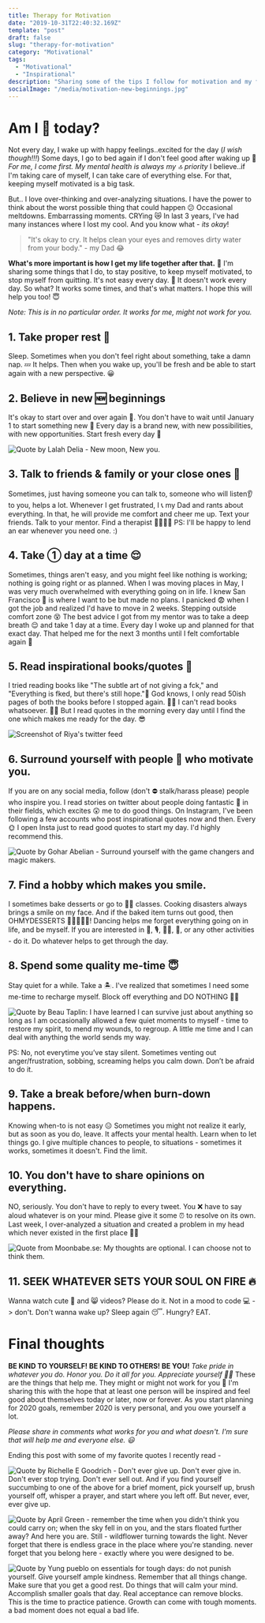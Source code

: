 ```yaml
---
title: Therapy for Motivation
date: "2019-10-31T22:40:32.169Z"
template: "post"
draft: false
slug: "therapy-for-motivation"
category: "Motivational"
tags:
  - "Motivational"
  - "Inspirational"
description: "Sharing some of the tips I follow for motivation and my favorite quotes"
socialImage: "/media/motivation-new-beginnings.jpg"
---
```


# Am I 🥳 today?
Not every day, I wake up with happy feelings..excited for the day (*I wish though!!!*) Some days, I go to bed again if I don't feel good after waking up 👀 *For me, I come first. My mental health is always my 🔝 priority* I believe..if I'm taking care of myself, I can take care of everything else. For that, keeping myself motivated is a big task.

But.. I love over-thinking and over-analyzing situations. I have the power to think about the worst possible thing that could happen 😕 Occasional meltdowns. Embarrassing moments. CRYing 😿 In last 3 years, I've had many instances where I lost my cool. And you know what - _its okay_!

> "It's okay to cry. It helps clean your eyes and removes dirty water from your body." - my Dad 😂

**What's more important is how I get my life together after that.** 🥳 I'm sharing some things that I do, to stay positive, to keep myself motivated, to stop myself from quitting. It's not easy every day. 🙂 It doesn't work every day. So what? It works some times, and that's what matters. I hope this will help you too! 😇

*Note: This is in no particular order. It works for me, might not work for you.*

## 1. Take proper rest 🛌
Sleep. Sometimes when you don't feel right about something, take a damn nap. 💤 It helps. Then when you wake up, you'll be fresh and be able to start again with a new perspective. 😀

## 2. Believe in new 🆕 beginnings
It's okay to start over and over again 🔁. You don't have to wait until January 1 to start something new 🤗 Every day is a brand new, with new possibilities, with new opportunities. Start fresh every day 🤠

![Quote by Lalah Delia - New moon, New you.](/media/motivation-new-beginnings.jpg)

## 3. Talk to friends & family or your close ones 🤝
Sometimes, just having someone you can talk to, someone who will listen👂 to you, helps a lot.  Whenever I get frustrated, I 📞 my Dad and rants about everything. In that, he will provide me comfort and cheer me up. Text your friends. Talk to your mentor. Find a therapist 👩‍⚕️👨‍⚕️
PS: I'll be happy to lend an ear whenever you need one. :)

## 4. Take ① day at a time 😌
Sometimes, things aren't easy, and you might feel like nothing is working; nothing is going right or as planned. When I was moving places in May, I was very much overwhelmed with everything going on in life. I knew San Francisco 🌉 is where I want to be but made no plans. I panicked 😨 when I got the job and realized I'd have to move in 2 weeks. Stepping outside comfort zone 😵 The best advice I got from my mentor was to take a deep breath 😌 and take 1 day at a time.  Every day I woke up and planned for that exact day. That helped me for the next 3 months until I felt comfortable again 💫

## 5. Read inspirational books/quotes 📖
I tried reading books like "The subtle art of not giving a fck," and "Everything is fked, but there's still hope."🤞 God knows, I only read 50ish pages of both the books before I stopped again. 🤦‍♀️ I can't read books whatsoever. 🤷‍♀️ But I read quotes in the morning every day until I find the one which makes me ready for the day. 😎

![Screenshot of Riya's twitter feed](/media/motivation-credit-self-confidence.png)

## 6. Surround yourself with people 👻 who motivate you.
If you are on any social media, follow (don't ⛔️ stalk/harass please) people who inspire you. I read stories on twitter about people doing fantastic 🤩 in their fields, which excites 😲 me to do good things. On Instagram, I've been following a few accounts who post inspirational quotes now and then. Every 🌞 I open Insta just to read good quotes to start my day. I'd highly recommend this.

![Quote by Gohar Abelian - Surround yourself with the game changers and magic makers.](/media/motivation-surrounding.jpg)

## 7. Find a hobby which makes you smile.
I sometimes bake desserts or go to 💃🏻 classes. Cooking disasters always brings a smile on my face. And if the baked item turns out good, then OHMYDESSERTS 🎂🥮🍰🧁🍥! Dancing helps me forget everything going on in life, and be myself. If you are interested in 🎨, 🎙, 🎹🎸, 🌳, or any other activities - do it. Do whatever helps to get through the day.

## 8. Spend some quality me-time 😇
Stay quiet for a while. Take a 🏝. I've realized that sometimes I need some me-time to recharge myself. Block off everything and DO NOTHING 🙅‍♀️

![Quote by Beau Taplin: I have learned I can survive just about anything so long as I am occasionally allowed a few quiet moments to myself - time to restore my spirit, to mend my wounds, to regroup. A little me time and I can deal with anything the world sends my way.](/media/motivation-quality-time.jpg)

PS: No, not everytime you’ve stay silent. Sometimes venting out anger/frustration, sobbing, screaming helps you calm down. Don’t be afraid to do it.

## 9. Take a break before/when burn-down happens.
Knowing when-to is not easy 😑 Sometimes you might not realize it early, but as soon as you do, leave. It affects your mental health. Learn when to let things go. I give multiple chances to people, to situations - sometimes it works, sometimes it doesn't. Find the limit.

## 10. You don't have to share opinions on everything.
NO, seriously. You don't have to reply to every tweet. You ❌ have to say aloud whatever is on your mind. Please give it some ⏰ to resolve on its own. Last week, I over-analyzed a situation and created a problem in my head which never existed in the first place 🤦‍♀️

![Quote from Moonbabe.se: My thoughts are optional. I can choose not to think them.](/media/motivation-fire.jpg)

## 11. SEEK WHATEVER SETS YOUR SOUL ON FIRE 🔥
Wanna watch cute 🐶 and 😸 videos? Please do it. Not in a mood to code 💻 -> don't. Don't wanna wake up? Sleep again 😴. Hungry? EAT.


# Final thoughts
**BE KIND TO YOURSELF! BE KIND TO OTHERS! BE YOU!** _Take pride in whatever you do. Honor you. Do it all for you. Appreciate yourself ☝🏻_
These are the things that help me. They might or might not work for you 🙂 I'm sharing this with the hope that at least one person will be inspired and feel good about themselves today or later, now or forever. As you start planning for 2020 goals, remember 2020 is very personal, and you owe yourself a lot.

_Please share in comments what works for you and what doesn't. I'm sure that will help me and everyone else. 😃_

Ending this post with some of my favorite quotes I recently read -

![Quote by Richelle E Goodrich - Don't ever give up. Don't ever give in. Don't ever stop trying. Don't ever sell out. And if you find yourself succumbing to one of the above for a brief moment, pick yourself up, brush yourself off, whisper a prayer, and start where you left off. But never, ever, ever give up.](/media/motivation-dont-give-up1.jpg)

![Quote by April Green - remember the time when you didn't think you could carry on; when the sky fell in on you, and the stars floated further away? And here you are. Still - wildflower turning towards the light. Never forget that there is endless grace in the place where you're standing. never forget that you belong here - exactly where you were designed to be.](/media/motivation-dont-give-up2.jpg)

![Quote by Yung pueblo on essentials for tough days: do not punish yourself. Give yourself ample kindness. Remember that all things change. Make sure that you get a good rest. Do things that will calm your mind. Accomplish smaller goals that day. Real acceptance can remove blocks. This is the time to practice patience. Growth can come with tough moments. a bad moment does not equal a bad life.](/media/motivation-dont-give-up3.jpg)